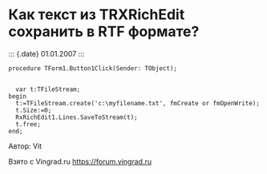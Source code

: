 Как текст из TRXRichEdit сохранить в RTF формате?
=================================================

::: {.date}
01.01.2007
:::

    procedure TForm1.Button1Click(Sender: TObject);

     
      var t:TFileStream;
    begin
      t:=TFileStream.create('c:\myfilename.txt', fmCreate or fmOpenWrite);
      t.Size:=0;
      RxRichEdit1.Lines.SaveToStream(t);
      t.free;
    end;

Автор: Vit

Взято с Vingrad.ru <https://forum.vingrad.ru>
